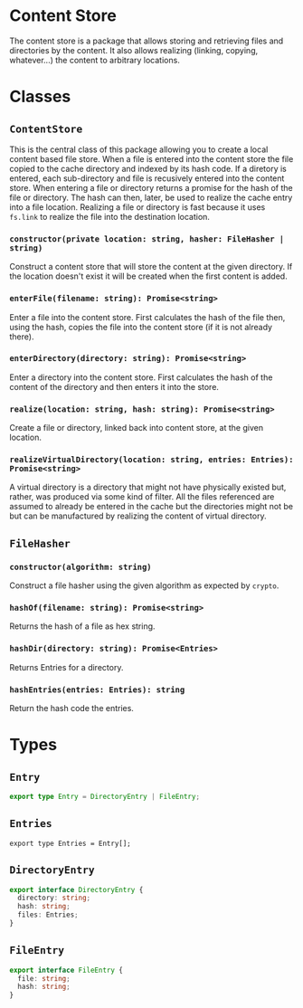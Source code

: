 # Content Store

The content store is a package that allows storing and retrieving files and directories
by the content. It also allows realizing (linking, copying, whatever...) the content to
arbitrary locations.

# Classes

## `ContentStore`

This is the central class of this package allowing you to create a local content based
file store. When a file is entered into the content store the file copied to the cache
directory and indexed by its hash code. If a diretory is entered, each sub-directory and
file is recusively entered into the content store. When entering a file or directory 
returns a promise for the hash of the file or directory. The hash can then, later, be
used to realize the cache entry into a file location. Realizing a file or directory is
fast because it uses `fs.link` to realize the file into the destination location.

### `constructor(private location: string, hasher: FileHasher | string)`

Construct a content store that will store the content at the given directory. If the
location doesn't exist it will be created when the first content is added.

### `enterFile(filename: string): Promise<string>`

Enter a file into the content store. First calculates the hash of the file then,
using the hash, copies the file into the content store (if it is not already there).

### `enterDirectory(directory: string): Promise<string>`

Enter a directory into the content store. First calculates the hash of the 
content of the directory and then enters it into the store.

### `realize(location: string, hash: string): Promise<string>`

Create a file or directory, linked back into content store, at the given location.

### `realizeVirtualDirectory(location: string, entries: Entries): Promise<string>`

A virtual directory is a directory that might not have physically existed
but, rather, was produced via some kind of filter. All the files referenced are
assumed to already be entered in the cache but the directories might not be but 
can be manufactured by realizing the content of virtual directory.

## `FileHasher`

### `constructor(algorithm: string)`

Construct a file hasher using the given algorithm as expected by `crypto`.

### `hashOf(filename: string): Promise<string>`

Returns the hash of a file as hex string.

### `hashDir(directory: string): Promise<Entries>`

Returns Entries for a directory.

### `hashEntries(entries: Entries): string`

Return the hash code the entries.

# Types

## `Entry`

```typescript
export type Entry = DirectoryEntry | FileEntry;
```

## `Entries`
```
export type Entries = Entry[];
```

## `DirectoryEntry`
```typescript
export interface DirectoryEntry {
  directory: string;
  hash: string;
  files: Entries;
}
```

## `FileEntry`
```typescript
export interface FileEntry {
  file: string;
  hash: string;
}
```